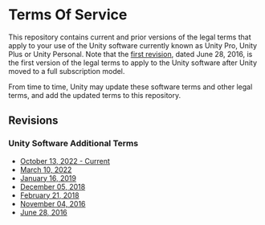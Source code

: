 # Terms Of Service

This repository contains current and prior versions of the legal terms that apply to your use of the Unity software currently known as Unity Pro, Unity Plus or Unity Personal.  Note that the [first revision](../5a5b11e/Unity%20Software%20Additional%20Terms.md), dated June 28, 2016, is the first version of the legal terms to apply to the Unity software after Unity moved to a full subscription model.  

From time to time, Unity may update these software terms and other legal terms, and add the updated terms to this repository.

## Revisions
### Unity Software Additional Terms
* [October 13, 2022 - Current](Unity%20Software%20Additional%20Terms.md)
* [March 10, 2022](../87d7090/Unity%20Software%20Additional%20Terms.md)
* [January 16, 2019](../243dda2/Unity%20Software%20Additional%20Terms.md)
* [December 05, 2018](../08f7fe2/Unity%20Software%20Additional%20Terms.md)
* [February 21, 2018](../9246e9c/Unity%20Software%20Additional%20Terms.md)
* [November 04, 2016](../45e7734/Unity%20Software%20Additional%20Terms.md)
* [June 28, 2016](../5a5b11e/Unity%20Software%20Additional%20Terms.md)
